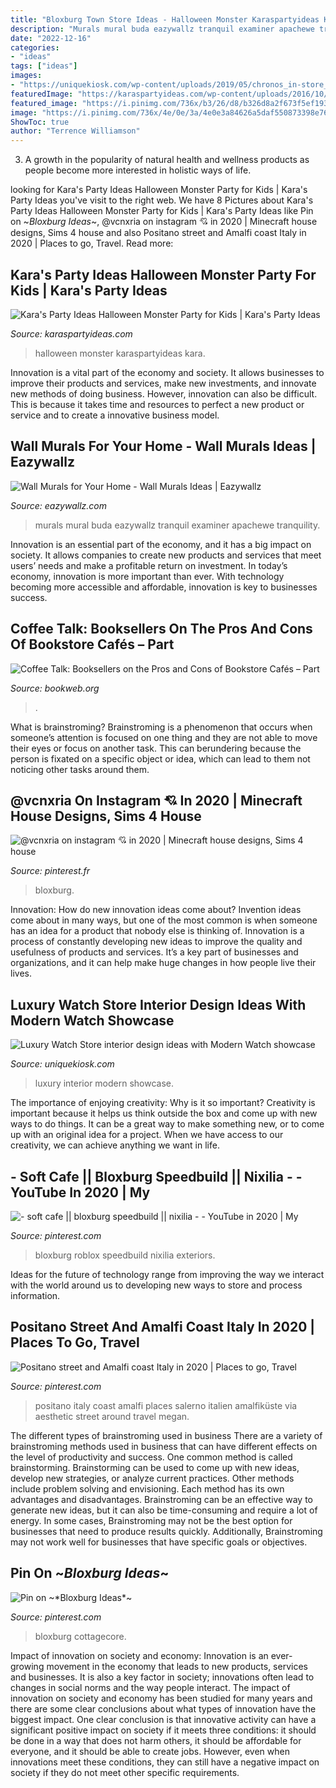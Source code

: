 ```yaml
---
title: "Bloxburg Town Store Ideas - Halloween Monster Karaspartyideas Kara"
description: "Murals mural buda eazywallz tranquil examiner apachewe tranquility"
date: "2022-12-16"
categories:
- "ideas"
tags: ["ideas"]
images:
- "https://uniquekiosk.com/wp-content/uploads/2019/05/chronos_in-store_17_01-logo-placement0008-1030x713.jpg"
featuredImage: "https://karaspartyideas.com/wp-content/uploads/2016/10/Halloween-Monster-Party-for-Kids-on-Karas-Party-Ideas-KarasPartyIdeas.com17.jpeg"
featured_image: "https://i.pinimg.com/736x/b3/26/d8/b326d8a2f673f5ef193a1a6860f00f47.jpg"
image: "https://i.pinimg.com/736x/4e/0e/3a/4e0e3a84626a5daf550873398e760b6e.jpg"
ShowToc: true
author: "Terrence Williamson"
---
```



3. A growth in the popularity of natural health and wellness products as people become more interested in holistic ways of life. 

	

		
looking for Kara&#039;s Party Ideas Halloween Monster Party for Kids | Kara&#039;s Party Ideas you've visit to the right web. We have 8 Pictures about Kara&#039;s Party Ideas Halloween Monster Party for Kids | Kara&#039;s Party Ideas like Pin on ~*Bloxburg Ideas*~, @vcnxria on instagram 💘 in 2020 | Minecraft house designs, Sims 4 house and also Positano street and Amalfi coast Italy in 2020 | Places to go, Travel. Read more:
		
    
## Kara&#039;s Party Ideas Halloween Monster Party For Kids | Kara&#039;s Party Ideas

<img loading=lazy src="https://karaspartyideas.com/wp-content/uploads/2016/10/Halloween-Monster-Party-for-Kids-on-Karas-Party-Ideas-KarasPartyIdeas.com17.jpeg" onerror="this.onerror=null;this.src='https://tse4.mm.bing.net/th?id=OIP.SdiKwURmy2FuCpIAZNwObAHaKB&amp;pid=15.1';" alt="Kara&#039;s Party Ideas Halloween Monster Party for Kids | Kara&#039;s Party Ideas">

_Source: karaspartyideas.com_

>halloween monster karaspartyideas kara. 

	

Innovation is a vital part of the economy and society. It allows businesses to improve their products and services, make new investments, and innovate new methods of doing business. However, innovation can also be difficult. This is because it takes time and resources to perfect a new product or service and to create a innovative business model.

    
## Wall Murals For Your Home - Wall Murals Ideas | Eazywallz

<img loading=lazy src="http://cdn.shopify.com/s/files/1/0337/7469/files/Wall-Mural-example-15.jpg?1716" onerror="this.onerror=null;this.src='https://tse4.mm.bing.net/th?id=OIP.lCm48ukuPh_txVt9LC0j3gHaFj&amp;pid=15.1';" alt="Wall Murals for Your Home - Wall Murals Ideas | Eazywallz">

_Source: eazywallz.com_

>murals mural buda eazywallz tranquil examiner apachewe tranquility. 

	

Innovation is an essential part of the economy, and it has a big impact on society. It allows companies to create new products and services that meet users’ needs and make a profitable return on investment. In today’s economy, innovation is more important than ever. With technology becoming more accessible and affordable, innovation is key to businesses success.

    
## Coffee Talk: Booksellers On The Pros And Cons Of Bookstore Cafés – Part

<img loading=lazy src="https://www.bookweb.org/sites/default/files/gallery/Malaprop&#039;s_4.jpg" onerror="this.onerror=null;this.src='https://tse4.mm.bing.net/th?id=OIP.HhWt5KL04qLGOlFkpW09YAHaFj&amp;pid=15.1';" alt="Coffee Talk: Booksellers on the Pros and Cons of Bookstore Cafés – Part">

_Source: bookweb.org_

>. 

	

What is brainstroming?
Brainstroming is a phenomenon that occurs when someone’s attention is focused on one thing and they are not able to move their eyes or focus on another task. This can berundering because the person is fixated on a specific object or idea, which can lead to them not noticing other tasks around them.

    
## @vcnxria On Instagram 💘 In 2020 | Minecraft House Designs, Sims 4 House

<img loading=lazy src="https://i.pinimg.com/736x/b3/26/d8/b326d8a2f673f5ef193a1a6860f00f47.jpg" onerror="this.onerror=null;this.src='https://tse3.mm.bing.net/th?id=OIP.WRSSTbXs8niqsu6bY-m3YAHaG_&amp;pid=15.1';" alt="@vcnxria on instagram 💘 in 2020 | Minecraft house designs, Sims 4 house">

_Source: pinterest.fr_

>bloxburg. 

	

Innovation: How do new innovation ideas come about?
Invention ideas come about in many ways, but one of the most common is when someone has an idea for a product that nobody else is thinking of. Innovation is a process of constantly developing new ideas to improve the quality and usefulness of products and services. It’s a key part of businesses and organizations, and it can help make huge changes in how people live their lives.

    
## Luxury Watch Store Interior Design Ideas With Modern Watch Showcase

<img loading=lazy src="https://uniquekiosk.com/wp-content/uploads/2019/05/chronos_in-store_17_01-logo-placement0008-1030x713.jpg" onerror="this.onerror=null;this.src='https://tse3.mm.bing.net/th?id=OIP.xW0g5qD8Ba_OY6091p8aewHaFI&amp;pid=15.1';" alt="Luxury Watch Store interior design ideas with Modern Watch showcase">

_Source: uniquekiosk.com_

>luxury interior modern showcase. 

	

The importance of enjoying creativity: Why is it so important?
Creativity is important because it helps us think outside the box and come up with new ways to do things. It can be a great way to make something new, or to come up with an original idea for a project. When we have access to our creativity, we can achieve anything we want in life.

    
## - Soft Cafe || Bloxburg Speedbuild || Nixilia - - YouTube In 2020 | My

<img loading=lazy src="https://i.pinimg.com/736x/4e/0e/3a/4e0e3a84626a5daf550873398e760b6e.jpg" onerror="this.onerror=null;this.src='https://tse3.mm.bing.net/th?id=OIP.topSYEAfNe3ckle47LN66QHaEK&amp;pid=15.1';" alt="- soft cafe || bloxburg speedbuild || nixilia - - YouTube in 2020 | My">

_Source: pinterest.com_

>bloxburg roblox speedbuild nixilia exteriors. 

	

Ideas for the future of technology range from improving the way we interact with the world around us to developing new ways to store and process information.

    
## Positano Street And Amalfi Coast Italy In 2020 | Places To Go, Travel

<img loading=lazy src="https://i.pinimg.com/736x/95/b7/86/95b78625578173b58efb52751966ced8.jpg" onerror="this.onerror=null;this.src='https://tse3.mm.bing.net/th?id=OIP.DC6fRnpsIB6gExgcSTRpYQHaJP&amp;pid=15.1';" alt="Positano street and Amalfi coast Italy in 2020 | Places to go, Travel">

_Source: pinterest.com_

>positano italy coast amalfi places salerno italien amalfiküste via aesthetic street around travel megan. 

	

The different types of brainstroming used in business
There are a variety of brainstroming methods used in business that can have different effects on the level of productivity and success. One common method is called brainstorming. Brainstorming can be used to come up with new ideas, develop new strategies, or analyze current practices. Other methods include problem solving and envisioning. Each method has its own advantages and disadvantages.
Brainstroming can be an effective way to generate new ideas, but it can also be time-consuming and require a lot of energy. In some cases, Brainstroming may not be the best option for businesses that need to produce results quickly. Additionally, Brainstroming may not work well for businesses that have specific goals or objectives.

    
## Pin On ~*Bloxburg Ideas*~

<img loading=lazy src="https://i.pinimg.com/736x/9d/b2/de/9db2de20421131b504d678099f3a16f6.jpg" onerror="this.onerror=null;this.src='https://tse3.mm.bing.net/th?id=OIP.G05MataK2kPNqit5NWoHMgHaHa&amp;pid=15.1';" alt="Pin on ~*Bloxburg Ideas*~">

_Source: pinterest.com_

>bloxburg cottagecore. 

	

Impact of innovation on society and economy:
Innovation is an ever-growing movement in the economy that leads to new products, services and businesses. It is also a key factor in society; innovations often lead to changes in social norms and the way people interact. The impact of innovation on society and economy has been studied for many years and there are some clear conclusions about what types of innovation have the biggest impact. 
One clear conclusion is that innovative activity can have a significant positive impact on society if it meets three conditions: it should be done in a way that does not harm others, it should be affordable for everyone, and it should be able to create jobs. However, even when innovations meet these conditions, they can still have a negative impact on society if they do not meet other specific requirements.

